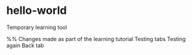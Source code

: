 # hello-world
Temporary learning tool

%% Changes made as part of the learning tutorial
    Testing tabs
    Testing again
Back tab

